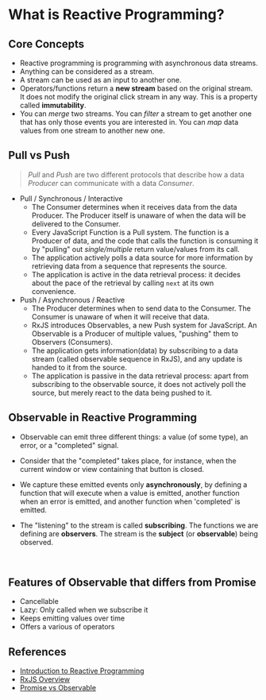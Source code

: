 # What is Reactive Programming?

## Core Concepts

- Reactive programming is programming with asynchronous data streams.
- Anything can be considered as a stream.
- A stream can be used as an input to another one. 
- Operators/functions return a **new stream** based on the original stream. It does not modify the original click stream in any way. This is a property called **immutability**.
- You can *merge* two streams. You can *filter* a stream to get another one that has only those events you are interested in. You can *map* data values from one stream to another new one.



## Pull vs Push

> *Pull* and *Push* are two different protocols that describe how a data *Producer* can communicate with a data *Consumer*.

- Pull / Synchronous / Interactive
  - The Consumer determines when it receives data from the data Producer. The Producer itself is unaware of when the data will be delivered to the Consumer.
  - Every JavaScript Function is a Pull system. The function is a Producer of data, and the code that calls the function is consuming it by "pulling" out *single/multiple* return value/values from its call.
  - The application actively polls a data source for more information by retrieving data from a sequence that represents the source.
  - The application is active in the data retrieval process: it decides about the pace of the retrieval by calling `next` at its own convenience.
- Push / Asynchronous / Reactive
  - The Producer determines when to send data to the Consumer. The Consumer is unaware of when it will receive that data.
  - RxJS introduces Observables, a new Push system for JavaScript. An Observable is a Producer of multiple values, "pushing" them to Observers (Consumers).
  - The application gets information(data) by subscribing to a data stream (called observable sequence in RxJS), and any update is handed to it from the source.
  - The application is passive in the data retrieval process: apart from subscribing to the observable source, it does not actively poll the source, but merely react to the data being pushed to it.



## Observable in Reactive Programming

- Observable can emit three different things: a value (of some type), an error, or a "completed" signal.

- Consider that the "completed" takes place, for instance, when the current window or view containing that button is closed.

- We capture these emitted events only **asynchronously**, by defining a function that will execute when a value is emitted, another function when an error is emitted, and another function when 'completed' is emitted.

- The "listening" to the stream is called **subscribing**. The functions we are defining are **observers**. The stream is the **subject** (or **observable**) being observed.

  ​

## Features of Observable that differs from Promise

- Cancellable
- Lazy: Only called when we subscribe it
- Keeps emitting values over time
- Offers a various of operators



## References

- [Introduction to Reactive Programming](https://gist.github.com/staltz/868e7e9bc2a7b8c1f754)
- [RxJS Overview](http://reactivex.io/rxjs/manual/overview.html)
- [Promise vs Observable](https://chrisnoring.gitbooks.io/rxjs-5-ultimate/content/observable.html)